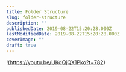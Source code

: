 ```yaml
---
title: Folder Structure
slug: folder-structure
description: ""
publishedDate: 2019-08-22T15:20:28.000Z
lastModifiedDate: 2019-08-22T15:20:28.000Z
coverImage: ""
draft: true
---
```


!(https://youtu.be/UKdQjQX1Pko?t=782)
